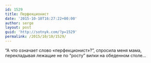 ```yaml
---
id: 1529
title: Перфекционист
date: '2015-10-10T16:27:22+00:00'
author: serge
layout: post
guid: 'http://sotnyk.com/?p=1529'
permalink: /2015/10/10/1529/
---
```


“А что означает слово «перфекционист»?”, спросила меня мама, перекладывая лежащие не по “росту” вилки на обеденном столе…
